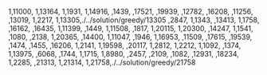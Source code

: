1,11000,
1,13164,
1,1931,
1,14916,
,1439,
,17521,
,19939,
,12782,
,16208,
,11256,
,13019,
1,2217,
1,13305,./../solution/greedy/13305
,2847,
1,1343,
,13413,
1,1758,
,16162,
,16435,
1,11399,
,1449,
1,11508,
,1817,
1,20115,
1,20300,
,14247,
1,1541,
,1080,
,2138,
1,20365,
,14400,
1,11047,
,1946,
1,16953,
,11509,
,17615,
,19539,
,1474,
,1455,
,16206,
1,2141,
1,19598,
,20117,
1,2812,
1,2212,
1,1092,
,1374,
1,13975,
,6068,
,1744,
1,1715,
1,8980,
,2457,
,2109,
,1082,
,12931,
,18234,
1,2285,
,21313,
1,21314,
1,21758,./../solution/greedy/21758
